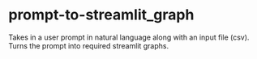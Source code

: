 # prompt-to-streamlit_graph
Takes in a user prompt in natural language along with an input file (csv). Turns the prompt into required streamlit graphs.
